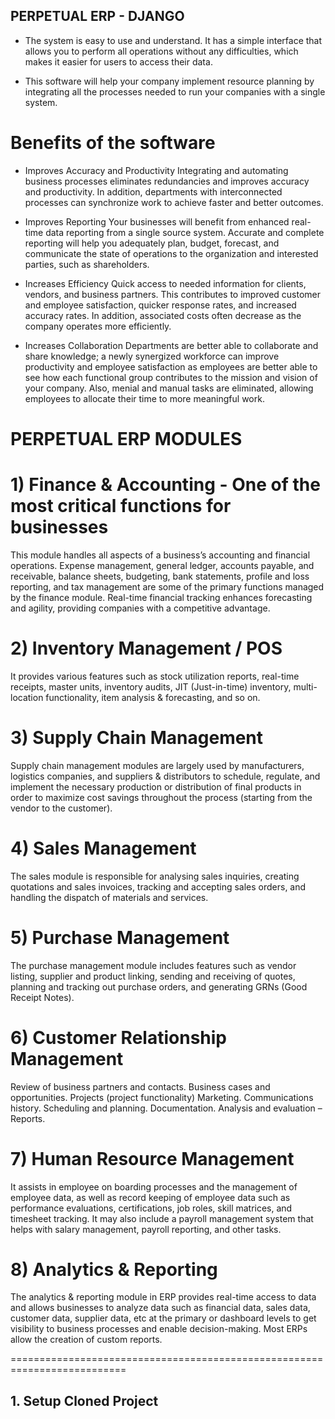 ## PERPETUAL ERP - DJANGO

- The system is easy to use and understand. It has a simple interface that allows you to perform all operations without any difficulties, which makes it easier for users to access their data.

- This software will help your company implement resource planning by integrating all the processes needed to run your companies with a single system.

# Benefits of the software

- Improves Accuracy and Productivity
  Integrating and automating business processes eliminates redundancies and improves accuracy and productivity. In addition, departments with interconnected processes can synchronize work to achieve faster and better outcomes.

- Improves Reporting
  Your businesses will benefit from enhanced real-time data reporting from a single source system. Accurate and complete reporting will help you adequately plan, budget, forecast, and communicate the state of operations to the organization and interested parties, such as shareholders.

- Increases Efficiency
  Quick access to needed information for clients, vendors, and business partners. This contributes to improved customer and employee satisfaction, quicker response rates, and increased accuracy rates. In addition, associated costs often decrease as the company operates more efficiently.

- Increases Collaboration
  Departments are better able to collaborate and share knowledge; a newly synergized workforce can improve productivity and employee satisfaction as employees are better able to see how each functional group contributes to the mission and vision of your company. Also, menial and manual tasks are eliminated, allowing employees to allocate their time to more meaningful work.

# PERPETUAL ERP MODULES

# 1) Finance & Accounting - One of the most critical functions for businesses

This module handles all aspects of a business’s accounting and financial operations. Expense management, general ledger, accounts payable, and receivable, balance sheets, budgeting, bank statements, profile and loss reporting, and tax management are some of the primary functions managed by the finance module. Real-time financial tracking enhances forecasting and agility, providing companies with a competitive advantage.

# 2) Inventory Management / POS

It provides various features such as stock utilization reports, real-time receipts, master units, inventory audits, JIT (Just-in-time) inventory, multi-location functionality, item analysis & forecasting, and so on.

# 3) Supply Chain Management

Supply chain management modules are largely used by manufacturers, logistics companies, and suppliers & distributors to schedule, regulate, and implement the necessary production or distribution of final products in order to maximize cost savings throughout the process (starting from the vendor to the customer).

# 4) Sales Management

The sales module is responsible for analysing sales inquiries, creating quotations and sales invoices, tracking and accepting sales orders, and handling the dispatch of materials and services.

# 5) Purchase Management

The purchase management module includes features such as vendor listing, supplier and product linking, sending and receiving of quotes, planning and tracking out purchase orders, and generating GRNs (Good Receipt Notes).

# 6) Customer Relationship Management

Review of business partners and contacts.
Business cases and opportunities.
Projects (project functionality)
Marketing.
Communications history.
Scheduling and planning.
Documentation.
Analysis and evaluation – Reports.

# 7) Human Resource Management

It assists in employee on boarding processes and the management of employee data, as well as record keeping of employee data such as performance evaluations, certifications, job roles, skill matrices, and timesheet tracking. It may also include a payroll management system that helps with salary management, payroll reporting, and other tasks.

# 8) Analytics & Reporting

The analytics & reporting module in ERP provides real-time access to data and allows businesses to analyze data such as financial data, sales data, customer data, supplier data, etc at the primary or dashboard levels to get visibility to business processes and enable decision-making. Most ERPs allow the creation of custom reports.

==========================================================================

## 1. Setup Cloned Project
